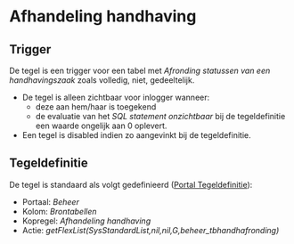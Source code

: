 # Afhandeling handhaving

## Trigger

De tegel is een trigger voor een tabel met *Afronding statussen van een handhavingszaak* zoals volledig, niet, gedeeltelijk.

* De tegel is alleen zichtbaar voor inlogger wanneer:
  * deze aan hem/haar is toegekend
  * de evaluatie van het *SQL statement onzichtbaar* bij de tegeldefinitie een waarde ongelijk aan 0 oplevert.
* Een tegel is disabled indien zo aangevinkt bij de tegeldefinitie.

## Tegeldefinitie

De tegel is standaard als volgt gedefinieerd ([Portal Tegeldefinitie](/instellen_inrichten/portaldefinitie/portal_tegel.md)):

* Portaal: *Beheer*
* Kolom: *Brontabellen*
* Kopregel: *Afhandeling handhaving*
* Actie: *getFlexList(SysStandardList,nil,nil,G,beheer_tbhandhafronding)*
